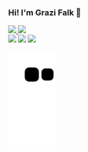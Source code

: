 ### Hi! I'm Grazi Falk 👋

<div>
<a href="#">
<img width="48%" src="https://github-readme-stats.vercel.app/api?username=grazifalk&show_icons=true&theme=tokyonight&include_all_commits=true&count_private=true"/>
<img width="48%" src="https://github-readme-stats.vercel.app/api/top-langs/?username=grazifalk&layout=compact&langs_count=16&theme=tokyonight"/>
</div>
<div>
<a href="https://instagram.com/grazifalk" target="_blank"><img src="https://img.shields.io/badge/-Instagram-%23E4405F?style=for-the-badge&logo=instagram&logoColor=white" target="_blank"></a>
<a href = "mailto:grazifalk@gmail.com"><img src="https://img.shields.io/badge/-Gmail-%23333?style=for-the-badge&logo=gmail&logoColor=white" target="_blank"></a>
<a href="https://www.linkedin.com/in/rafaella-ballerini-45875016a" target="_blank"><img src="https://img.shields.io/badge/-LinkedIn-%230077B5?style=for-the-badge&logo=linkedin&logoColor=white" target="_blank"></a>

![Snake animation](https://github.com/grazifalk/grazifalk/blob/output/github-contribution-grid-snake.svg)

<!--
**grazifalk/grazifalk** is a ✨ _special_ ✨ repository because its `README.md` (this file) appears on your GitHub profile.

Here are some ideas to get you started:

- 🔭 I’m currently working on ...
- 🌱 I’m currently learning ...
- 👯 I’m looking to collaborate on ...
- 🤔 I’m looking for help with ...
- 💬 Ask me about ...
- 📫 How to reach me: ...
- 😄 Pronouns: ...
- ⚡ Fun fact: ...
-->
